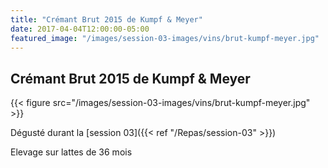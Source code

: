 ```yaml
---
title: "Crémant Brut 2015 de Kumpf & Meyer"
date: 2017-04-04T12:00:00-05:00
featured_image: "/images/session-03-images/vins/brut-kumpf-meyer.jpg"
---
```


Crémant Brut 2015 de Kumpf & Meyer
---------------------------

{{< figure src="/images/session-03-images/vins/brut-kumpf-meyer.jpg" >}}

Dégusté durant la [session 03]({{< ref "/Repas/session-03" >}})

Elevage sur lattes de 36 mois
